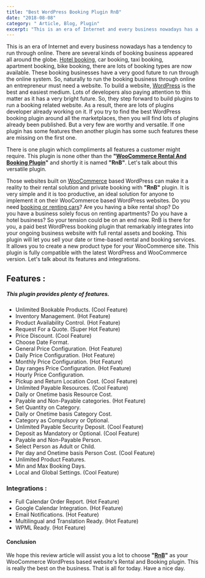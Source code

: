 ```yaml
---
title: "Best WordPress Booking Plugin RnB"
date: "2018-08-08"
category: " Article, Blog, Plugin"
excerpt: "This is an era of Internet and every business nowadays has a tendency to run through online. There are several kinds of booking business appeared all around the globe. Hotel booking, car booking, taxi booking, apartment booking, bike booking, there are lots of booking types are now available. These booking businesses have a very good future"
---
```


This is an era of Internet and every business nowadays has a tendency to run through online. There are several kinds of booking business appeared all around the globe. [Hotel booking](https://redq.io/blog/hotel-booking-wordpress-themes/), car booking, taxi booking, apartment booking, bike booking, there are lots of booking types are now available. These booking businesses have a very good future to run through the online system. So, naturally to run the booking business through online an entrepreneur must need a website. To build a website, [WordPress](https://wordpress.com/) is the best and easiest medium. Lots of developers also paying attention to this matter as it has a very bright future. So, they step forward to build plugins to run a booking related website. As a result, there are lots of plugins developer already working on it. If you try to find the best WordPress booking plugin around all the marketplaces, then you will find lots of plugins already been published. But a very few are worthy and versatile. If one plugin has some features then another plugin has some such features these are missing on the first one.

There is one plugin which compliments all features a customer might require. This plugin is none other than the **"[WooCommerce Rental And Booking Plugin](https://redq.io/rnb)"** and shortly it is named **"RnB"**. Let's talk about this versatile plugin.

Those websites built on [WooCommerce](https://woocommerce.com/) based WordPress can make it a reality to their rental solution and private booking with **"RnB"** plugin. It is very simple and it is too productive, an ideal solution for anyone to implement it on their WooCommerce based WordPress websites. Do you need [booking or renting cars](http://demo.redq.io/rnb/shop/bmw-i8/)? Are you having a bike rental shop? Do you have a business solely focus on renting apartments? Do you have a hotel business? So your tension could be on an end now. RnB is there for you, a paid best WordPress booking plugin that remarkably integrates into your ongoing business website with full rental assets and booking. This plugin will let you sell your date or time-based rental and booking services. It allows you to create a new product type for your WooCommerce site. This plugin is fully compatible with the latest WordPress and WooCommerce version. Let's talk about its features and integrations.

## **Features :**

##### This plugin provides plenty of features.

- Unlimited Bookable Products. (Cool Feature)
- Inventory Management. (Hot Feature)
- Product Availability Control. (Hot Feature)
- Request For a Quote. (Super Hot Feature)
- Price Discount. (Cool Feature)
- Choose Date Format.
- General Price Configuration. (Hot Feature)
- Daily Price Configuration. (Hot Feature)
- Monthly Price Configuration. (Hot Feature)
- Day ranges Price Configuration. (Hot Feature)
- Hourly Price Configuration.
- Pickup and Return Location Cost. (Cool Feature)
- Unlimited Payable Resources. (Cool Feature)
- Daily or Onetime basis Resource Cost.
- Payable and Non-Payable categories. (Hot Feature)
- Set Quantity on Category.
- Daily or Onetime basis Category Cost.
- Category as Compulsory or Optional.
- Unlimited Payable Security Deposit. (Cool Feature)
- Deposit as Mandatory or Optional. (Cool Feature)
- Payable and Non-Payable Person.
- Select Person as Adult or Child.
- Per day and Onetime basis Person Cost. (Cool Feature)
- Unlimited Product Features.
- Min and Max Booking Days.
- Local and Global Settings. (Cool Feature)

### **Integrations :**

- Full Calendar Order Report. (Hot Feature)
- Google Calendar Integration. (Hot Feature)
- Email Notifications. (Hot Feature)
- Multilingual and Translation Ready. (Hot Feature)
- WPML Ready. (Hot Feature)

#### Conclusion

We hope this review article will assist you a lot to choose **"[RnB](https://1.envato.market/c/1309180/275988/4415?u=https%3A%2F%2Fcodecanyon.net%2Fitem%2Frnb-woocommerce-rental-booking-system%2F14835145)"** as your WooCommerce WordPress based website's Rental and Booking plugin. This is really the best on the business. That is all for today. Have a nice day.
